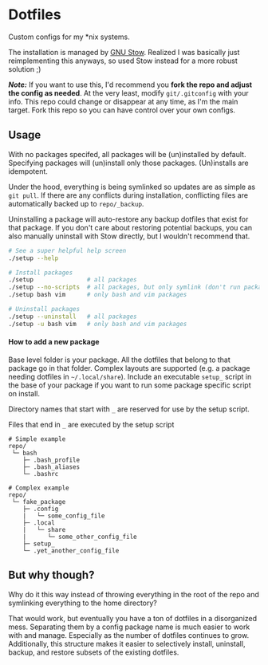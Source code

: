 # Dotfiles

Custom configs for my \*nix systems.

The installation is managed by [GNU Stow](https://www.gnu.org/software/stow/). Realized I was basically just reimplementing this anyways, so used Stow instead for a more robust solution ;)

**_Note:_** If you want to use this, I'd recommend you **fork the repo and adjust the config as needed**. At the very least, modify `git/.gitconfig` with your info. This repo could change or disappear at any time, as I'm the main target. Fork this repo so you can have control over your own configs.

## Usage

With no packages specifed, all packages will be (un)installed by default. Specifying packages will (un)install only those packages. (Un)installs are idempotent. 

Under the hood, everything is being symlinked so updates are as simple as `git pull`. If there are any conflicts during installation, conflicting files are automatically backed up to `repo/_backup`.

Uninstalling a package will auto-restore any backup dotfiles that exist for that package. If you don't care about restoring potential backups, you can also manually uninstall with Stow directly, but I wouldn't recommend that.

```bash
# See a super helpful help screen
./setup --help

# Install packages
./setup               # all packages
./setup --no-scripts  # all packages, but only symlink (don't run package specific install scripts)
./setup bash vim      # only bash and vim packages

# Uninstall packages
./setup --uninstall   # all packages
./setup -u bash vim   # only bash and vim packages
```

#### How to add a new package

Base level folder is your package. All the dotfiles that belong to that package go in that folder. Complex layouts are supported (e.g. a package needing dotfiles in `~/.local/share`). Include an executable `setup_` script in the base of your package if you want to run some package specific script on install.

Directory names that start with `_` are reserved for use by the setup script.

Files that end in `_` are executed by the setup script

```
# Simple example
repo/
 └─ bash
    ├─ .bash_profile
    ├─ .bash_aliases
    └─ .bashrc

# Complex example
repo/
 └─ fake_package
    ├─ .config
    |   └─ some_config_file
    ├─ .local
    |   └─ share
    |      └─ some_other_config_file
    ├─ setup_
    └─ .yet_another_config_file
```

## But why though?

Why do it this way instead of throwing everything in the root of the repo and symlinking everything to the home directory?

That would work, but eventually you have a ton of dotfiles in a disorganized mess. Separating them by a config package name is much easier to work with and manage. Especially as the number of dotfiles continues to grow. Additionally, this structure makes it easier to selectively install, uninstall, backup, and restore subsets of the existing dotfiles.

